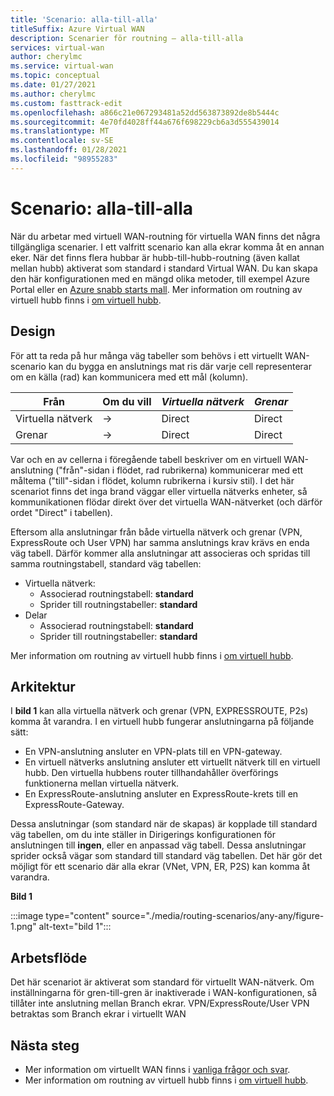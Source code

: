 ```yaml
---
title: 'Scenario: alla-till-alla'
titleSuffix: Azure Virtual WAN
description: Scenarier för routning – alla-till-alla
services: virtual-wan
author: cherylmc
ms.service: virtual-wan
ms.topic: conceptual
ms.date: 01/27/2021
ms.author: cherylmc
ms.custom: fasttrack-edit
ms.openlocfilehash: a866c21e067293481a52dd563873892de8b5444c
ms.sourcegitcommit: 4e70fd4028ff44a676f698229cb6a3d555439014
ms.translationtype: MT
ms.contentlocale: sv-SE
ms.lasthandoff: 01/28/2021
ms.locfileid: "98955283"
---
```

# <a name="scenario-any-to-any"></a>Scenario: alla-till-alla

När du arbetar med virtuell WAN-routning för virtuella WAN finns det några tillgängliga scenarier. I ett valfritt scenario kan alla ekrar komma åt en annan eker. När det finns flera hubbar är hubb-till-hubb-routning (även kallat mellan hubb) aktiverat som standard i standard Virtual WAN. Du kan skapa den här konfigurationen med en mängd olika metoder, till exempel Azure Portal eller en [Azure snabb starts mall](https://azure.microsoft.com/resources/templates/201-virtual-wan-with-all-gateways/). Mer information om routning av virtuell hubb finns i [om virtuell hubb](about-virtual-hub-routing.md). 

## <a name="design"></a><a name="design"></a>Design

För att ta reda på hur många väg tabeller som behövs i ett virtuellt WAN-scenario kan du bygga en anslutnings mat ris där varje cell representerar om en källa (rad) kan kommunicera med ett mål (kolumn).

| Från |   Om du vill |  *Virtuella nätverk* | *Grenar* |
| -------------- | -------- | ---------- | ---|
| Virtuella nätverk     | &#8594;| Direct | Direct |
| Grenar   | &#8594;| Direct  | Direct |

Var och en av cellerna i föregående tabell beskriver om en virtuell WAN-anslutning ("från"-sidan i flödet, rad rubrikerna) kommunicerar med ett måltema ("till"-sidan i flödet, kolumn rubrikerna i kursiv stil). I det här scenariot finns det inga brand väggar eller virtuella nätverks enheter, så kommunikationen flödar direkt över det virtuella WAN-nätverket (och därför ordet "Direct" i tabellen).

Eftersom alla anslutningar från både virtuella nätverk och grenar (VPN, ExpressRoute och User VPN) har samma anslutnings krav krävs en enda väg tabell. Därför kommer alla anslutningar att associeras och spridas till samma routningstabell, standard väg tabellen:

* Virtuella nätverk:
  * Associerad routningstabell: **standard**
  * Sprider till routningstabeller: **standard**
* Delar
  * Associerad routningstabell: **standard**
  * Sprider till routningstabeller: **standard**

Mer information om routning av virtuell hubb finns i [om virtuell hubb](about-virtual-hub-routing.md).

## <a name="architecture"></a><a name="architecture"></a>Arkitektur

I **bild 1** kan alla virtuella nätverk och grenar (VPN, EXPRESSROUTE, P2s) komma åt varandra. I en virtuell hubb fungerar anslutningarna på följande sätt:

* En VPN-anslutning ansluter en VPN-plats till en VPN-gateway.
* En virtuell nätverks anslutning ansluter ett virtuellt nätverk till en virtuell hubb. Den virtuella hubbens router tillhandahåller överförings funktionerna mellan virtuella nätverk.
* En ExpressRoute-anslutning ansluter en ExpressRoute-krets till en ExpressRoute-Gateway.

Dessa anslutningar (som standard när de skapas) är kopplade till standard väg tabellen, om du inte ställer in Dirigerings konfigurationen för anslutningen till **ingen**, eller en anpassad väg tabell. Dessa anslutningar sprider också vägar som standard till standard väg tabellen. Det här gör det möjligt för ett scenario där alla ekrar (VNet, VPN, ER, P2S) kan komma åt varandra.

**Bild 1**

:::image type="content" source="./media/routing-scenarios/any-any/figure-1.png" alt-text="bild 1":::

## <a name="workflow"></a><a name="workflow"></a>Arbetsflöde

Det här scenariot är aktiverat som standard för virtuellt WAN-nätverk. Om inställningarna för gren-till-gren är inaktiverade i WAN-konfigurationen, så tillåter inte anslutning mellan Branch ekrar. VPN/ExpressRoute/User VPN betraktas som Branch ekrar i virtuellt WAN

## <a name="next-steps"></a>Nästa steg

* Mer information om virtuellt WAN finns i [vanliga frågor och svar](virtual-wan-faq.md).
* Mer information om routning av virtuell hubb finns i [om virtuell hubb](about-virtual-hub-routing.md).
